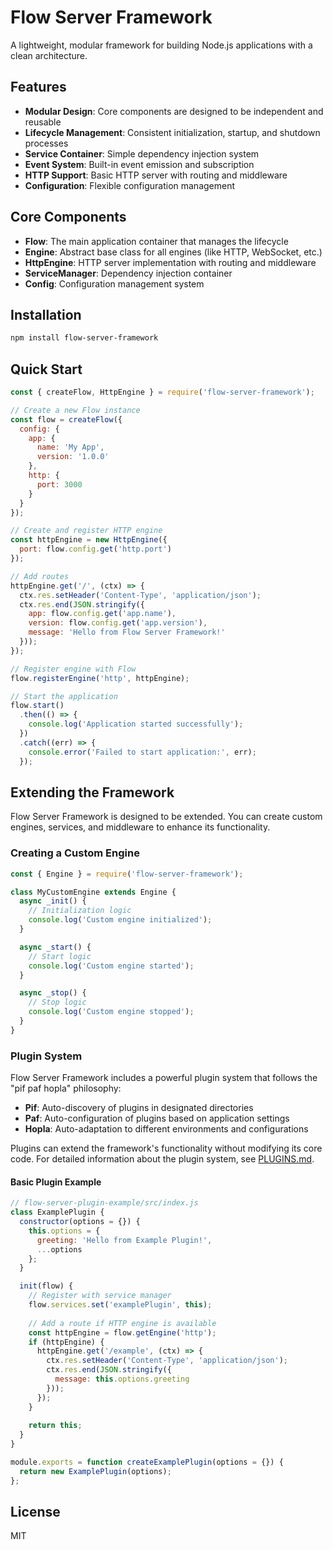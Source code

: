 # Flow Server Framework

A lightweight, modular framework for building Node.js applications with a clean architecture.

## Features

- **Modular Design**: Core components are designed to be independent and reusable
- **Lifecycle Management**: Consistent initialization, startup, and shutdown processes
- **Service Container**: Simple dependency injection system
- **Event System**: Built-in event emission and subscription
- **HTTP Support**: Basic HTTP server with routing and middleware
- **Configuration**: Flexible configuration management

## Core Components

- **Flow**: The main application container that manages the lifecycle
- **Engine**: Abstract base class for all engines (like HTTP, WebSocket, etc.)
- **HttpEngine**: HTTP server implementation with routing and middleware
- **ServiceManager**: Dependency injection container
- **Config**: Configuration management system

## Installation

```bash
npm install flow-server-framework
```

## Quick Start

```javascript
const { createFlow, HttpEngine } = require('flow-server-framework');

// Create a new Flow instance
const flow = createFlow({
  config: {
    app: {
      name: 'My App',
      version: '1.0.0'
    },
    http: {
      port: 3000
    }
  }
});

// Create and register HTTP engine
const httpEngine = new HttpEngine({
  port: flow.config.get('http.port')
});

// Add routes
httpEngine.get('/', (ctx) => {
  ctx.res.setHeader('Content-Type', 'application/json');
  ctx.res.end(JSON.stringify({
    app: flow.config.get('app.name'),
    version: flow.config.get('app.version'),
    message: 'Hello from Flow Server Framework!'
  }));
});

// Register engine with Flow
flow.registerEngine('http', httpEngine);

// Start the application
flow.start()
  .then(() => {
    console.log('Application started successfully');
  })
  .catch((err) => {
    console.error('Failed to start application:', err);
  });
```

## Extending the Framework

Flow Server Framework is designed to be extended. You can create custom engines, services, and middleware to enhance its functionality.

### Creating a Custom Engine

```javascript
const { Engine } = require('flow-server-framework');

class MyCustomEngine extends Engine {
  async _init() {
    // Initialization logic
    console.log('Custom engine initialized');
  }

  async _start() {
    // Start logic
    console.log('Custom engine started');
  }

  async _stop() {
    // Stop logic
    console.log('Custom engine stopped');
  }
}
```

### Plugin System

Flow Server Framework includes a powerful plugin system that follows the "pif paf hopla" philosophy:

- **Pif**: Auto-discovery of plugins in designated directories
- **Paf**: Auto-configuration of plugins based on application settings
- **Hopla**: Auto-adaptation to different environments and configurations

Plugins can extend the framework's functionality without modifying its core code. For detailed information about the plugin system, see [PLUGINS.md](./PLUGINS.md).

#### Basic Plugin Example

```javascript
// flow-server-plugin-example/src/index.js
class ExamplePlugin {
  constructor(options = {}) {
    this.options = {
      greeting: 'Hello from Example Plugin!',
      ...options
    };
  }

  init(flow) {
    // Register with service manager
    flow.services.set('examplePlugin', this);
    
    // Add a route if HTTP engine is available
    const httpEngine = flow.getEngine('http');
    if (httpEngine) {
      httpEngine.get('/example', (ctx) => {
        ctx.res.setHeader('Content-Type', 'application/json');
        ctx.res.end(JSON.stringify({
          message: this.options.greeting
        }));
      });
    }
    
    return this;
  }
}

module.exports = function createExamplePlugin(options = {}) {
  return new ExamplePlugin(options);
};
```

## License

MIT
